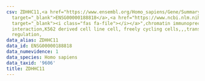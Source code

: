```yaml
---
csv: ZDHHC11,<a href="https://www.ensembl.org/Homo_sapiens/Gene/Summary?db=core;g=ENSG00000188818"
  target="_blank">ENSG00000188818</a>,<a href="https://www.ncbi.nlm.nih.gov/pubmed/23959860"
  target="_blank"><i class="fas fa-file"></i></a>",chromatin immunoprecipitation assay,direct
  interaction,K562 derived cell line cell, freely cycling cells,,,transcriptional
  regulation,
data_alias: ZDHHC11
data_id: ENSG00000188818
data_numevidence: 1
data_species: Homo sapiens
data_taxid: '9606'
title: ZDHHC11
---
```

